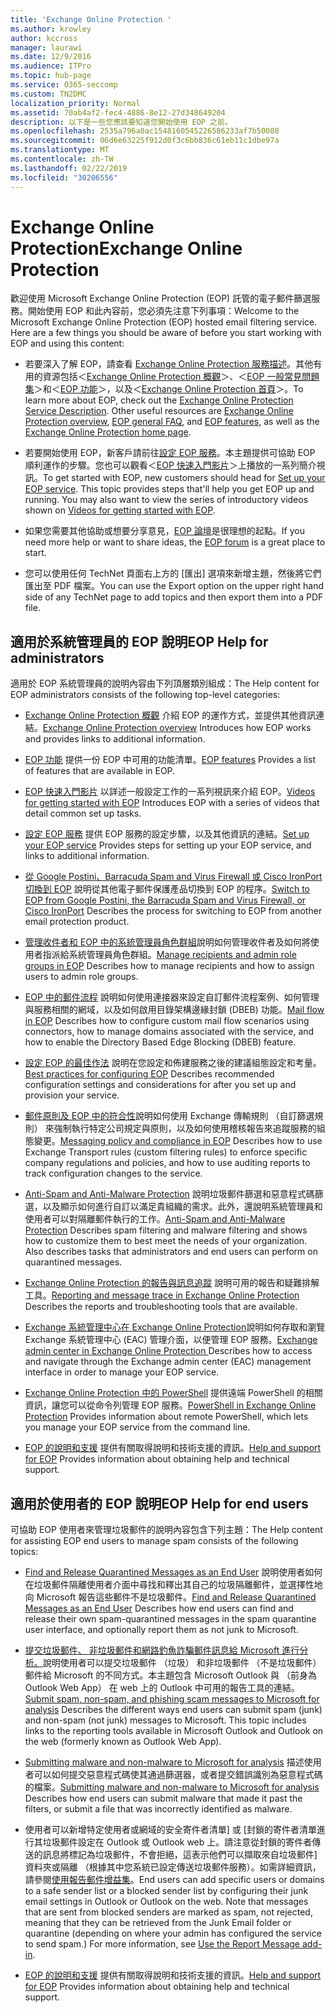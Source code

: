 ```yaml
---
title: 'Exchange Online Protection '
ms.author: krowley
author: kccross
manager: laurawi
ms.date: 12/9/2016
ms.audience: ITPro
ms.topic: hub-page
ms.service: O365-seccomp
ms.custom: TN2DMC
localization_priority: Normal
ms.assetid: 70ab4af2-fec4-4886-8e12-27d348649204
description: 以下是一些您應該要知道您開始使用 EOP 之前。
ms.openlocfilehash: 2535a796a0ac1548160545226586233af7b50080
ms.sourcegitcommit: 06d6e63225f912d0f3c6bb836c61eb11c1dbe97a
ms.translationtype: MT
ms.contentlocale: zh-TW
ms.lasthandoff: 02/22/2019
ms.locfileid: "30206556"
---
```

# <a name="exchange-online-protection"></a><span data-ttu-id="310d6-103">Exchange Online Protection</span><span class="sxs-lookup"><span data-stu-id="310d6-103">Exchange Online Protection</span></span> 

<span data-ttu-id="310d6-p101">歡迎使用 Microsoft Exchange Online Protection (EOP) 託管的電子郵件篩選服務。開始使用 EOP 和此內容前，您必須先注意下列事項：</span><span class="sxs-lookup"><span data-stu-id="310d6-p101">Welcome to the Microsoft Exchange Online Protection (EOP) hosted email filtering service. Here are a few things you should be aware of before you start working with EOP and using this content:</span></span>
  
- <span data-ttu-id="310d6-p102">若要深入了解 EOP，請查看 [Exchange Online Protection 服務描述](https://go.microsoft.com/fwlink/p/?LinkId=320619)。其他有用的資源包括＜[Exchange Online Protection 概觀](exchange-online-protection-overview.md)＞、＜[EOP 一般常見問題集](eop-general-faq.md)＞和＜[EOP 功能](eop-features.md)＞，以及＜[Exchange Online Protection 首頁](https://go.microsoft.com/fwlink/?LinkId=279912)＞。</span><span class="sxs-lookup"><span data-stu-id="310d6-p102">To learn more about EOP, check out the [Exchange Online Protection Service Description](https://go.microsoft.com/fwlink/p/?LinkId=320619). Other useful resources are [Exchange Online Protection overview](exchange-online-protection-overview.md), [EOP general FAQ](eop-general-faq.md), and [EOP features](eop-features.md), as well as the [Exchange Online Protection home page](https://go.microsoft.com/fwlink/?LinkId=279912).</span></span>
    
- <span data-ttu-id="310d6-p103">若要開始使用 EOP，新客戶請前往[設定 EOP 服務](set-up-your-eop-service.md)。本主題提供可協助 EOP 順利運作的步驟。您也可以觀看＜[EOP 快速入門影片](videos-for-getting-started-with-eop.md)＞上播放的一系列簡介視訊。</span><span class="sxs-lookup"><span data-stu-id="310d6-p103">To get started with EOP, new customers should head for [Set up your EOP service](set-up-your-eop-service.md). This topic provides steps that'll help you get EOP up and running. You may also want to view the series of introductory videos shown on [Videos for getting started with EOP](videos-for-getting-started-with-eop.md).</span></span>
    
- <span data-ttu-id="310d6-111">如果您需要其他協助或想要分享意見，[EOP 論壇](https://go.microsoft.com/fwlink/?LinkId=285351)是很理想的起點。</span><span class="sxs-lookup"><span data-stu-id="310d6-111">If you need more help or want to share ideas, the [EOP forum](https://go.microsoft.com/fwlink/?LinkId=285351) is a great place to start.</span></span> 
    
- <span data-ttu-id="310d6-112">您可以使用任何 TechNet 頁面右上方的 [匯出] 選項來新增主題，然後將它們匯出至 PDF 檔案。</span><span class="sxs-lookup"><span data-stu-id="310d6-112">You can use the Export option on the upper right hand side of any TechNet page to add topics and then export them into a PDF file.</span></span> 
    
## <a name="eop-help-for-administrators"></a><span data-ttu-id="310d6-113">適用於系統管理員的 EOP 說明</span><span class="sxs-lookup"><span data-stu-id="310d6-113">EOP Help for administrators</span></span>

<span data-ttu-id="310d6-114">適用於 EOP 系統管理員的說明內容由下列頂層類別組成：</span><span class="sxs-lookup"><span data-stu-id="310d6-114">The Help content for EOP administrators consists of the following top-level categories:</span></span>
  
- <span data-ttu-id="310d6-115">[Exchange Online Protection 概觀](exchange-online-protection-overview.md) 介紹 EOP 的運作方式，並提供其他資訊連結。</span><span class="sxs-lookup"><span data-stu-id="310d6-115">[Exchange Online Protection overview](exchange-online-protection-overview.md) Introduces how EOP works and provides links to additional information.</span></span> 
    
- <span data-ttu-id="310d6-116">[EOP 功能](eop-features.md) 提供一份 EOP 中可用的功能清單。</span><span class="sxs-lookup"><span data-stu-id="310d6-116">[EOP features](eop-features.md) Provides a list of features that are available in EOP.</span></span> 
    
- <span data-ttu-id="310d6-117">[EOP 快速入門影片](videos-for-getting-started-with-eop.md) 以詳述一般設定工作的一系列視訊來介紹 EOP。</span><span class="sxs-lookup"><span data-stu-id="310d6-117">[Videos for getting started with EOP](videos-for-getting-started-with-eop.md) Introduces EOP with a series of videos that detail common set up tasks.</span></span> 
    
- <span data-ttu-id="310d6-118">[設定 EOP 服務](set-up-your-eop-service.md) 提供 EOP 服務的設定步驟，以及其他資訊的連結。</span><span class="sxs-lookup"><span data-stu-id="310d6-118">[Set up your EOP service](set-up-your-eop-service.md) Provides steps for setting up your EOP service, and links to additional information.</span></span> 
    
- <span data-ttu-id="310d6-119">[從 Google Postini、Barracuda Spam and Virus Firewall 或 Cisco IronPort 切換到 EOP](switch-to-eop-from-google-postini-the-barracuda-spam-and-virus-firewall-or-cisco.md) 說明從其他電子郵件保護產品切換到 EOP 的程序。</span><span class="sxs-lookup"><span data-stu-id="310d6-119">[Switch to EOP from Google Postini, the Barracuda Spam and Virus Firewall, or Cisco IronPort](switch-to-eop-from-google-postini-the-barracuda-spam-and-virus-firewall-or-cisco.md) Describes the process for switching to EOP from another email protection product.</span></span> 
    
- <span data-ttu-id="310d6-120">[管理收件者和 EOP 中的系統管理員角色群組](manage-recipients-and-admin-role-groups-in-eop.md)說明如何管理收件者及如何將使用者指派給系統管理員角色群組。</span><span class="sxs-lookup"><span data-stu-id="310d6-120">[Manage recipients and admin role groups in EOP](manage-recipients-and-admin-role-groups-in-eop.md) Describes how to manage recipients and how to assign users to admin role groups.</span></span> 
    
- <span data-ttu-id="310d6-121">[EOP 中的郵件流程](mail-flow-in-eop.md) 說明如何使用連接器來設定自訂郵件流程案例、如何管理與服務相關的網域，以及如何啟用目錄架構邊緣封鎖 (DBEB) 功能。</span><span class="sxs-lookup"><span data-stu-id="310d6-121">[Mail flow in EOP](mail-flow-in-eop.md) Describes how to configure custom mail flow scenarios using connectors, how to manage domains associated with the service, and how to enable the Directory Based Edge Blocking (DBEB) feature.</span></span> 
    
- <span data-ttu-id="310d6-122">[設定 EOP 的最佳作法](best-practices-for-configuring-eop.md) 說明在您設定和佈建服務之後的建議組態設定和考量。</span><span class="sxs-lookup"><span data-stu-id="310d6-122">[Best practices for configuring EOP](best-practices-for-configuring-eop.md) Describes recommended configuration settings and considerations for after you set up and provision your service.</span></span> 
    
- <span data-ttu-id="310d6-123">[郵件原則及 EOP 中的符合性](messaging-policy-and-compliance-in-eop.md)說明如何使用 Exchange 傳輸規則 （自訂篩選規則） 來強制執行特定公司規定與原則，以及如何使用稽核報告來追蹤服務的組態變更。</span><span class="sxs-lookup"><span data-stu-id="310d6-123">[Messaging policy and compliance in EOP](messaging-policy-and-compliance-in-eop.md) Describes how to use Exchange Transport rules (custom filtering rules) to enforce specific company regulations and policies, and how to use auditing reports to track configuration changes to the service.</span></span> 
    
- <span data-ttu-id="310d6-p104">[Anti-Spam and Anti-Malware Protection](http://technet.microsoft.com/library/93c6c227-7442-4293-b64d-ec8f15c928db.aspx) 說明垃圾郵件篩選和惡意程式碼篩選，以及顯示如何進行自訂以滿足貴組織的需求。此外，還說明系統管理員和使用者可以對隔離郵件執行的工作。</span><span class="sxs-lookup"><span data-stu-id="310d6-p104">[Anti-Spam and Anti-Malware Protection](http://technet.microsoft.com/library/93c6c227-7442-4293-b64d-ec8f15c928db.aspx) Describes spam filtering and malware filtering and shows how to customize them to best meet the needs of your organization. Also describes tasks that administrators and end users can perform on quarantined messages.</span></span> 
    
- <span data-ttu-id="310d6-126">[Exchange Online Protection 的報告與訊息追蹤](reporting-and-message-trace-in-exchange-online-protection.md) 說明可用的報告和疑難排解工具。</span><span class="sxs-lookup"><span data-stu-id="310d6-126">[Reporting and message trace in Exchange Online Protection](reporting-and-message-trace-in-exchange-online-protection.md) Describes the reports and troubleshooting tools that are available.</span></span> 
    
- <span data-ttu-id="310d6-127">[Exchange 系統管理中心在 Exchange Online Protection](../exchange-admin-center-in-exchange-online-protection-eop.md)說明如何存取和瀏覽 Exchange 系統管理中心 (EAC) 管理介面，以便管理 EOP 服務。</span><span class="sxs-lookup"><span data-stu-id="310d6-127">[Exchange admin center in Exchange Online Protection ](../exchange-admin-center-in-exchange-online-protection-eop.md) Describes how to access and navigate through the Exchange admin center (EAC) management interface in order to manage your EOP service.</span></span> 
    
- <span data-ttu-id="310d6-128">[Exchange Online Protection 中的 PowerShell](http://technet.microsoft.com/library/f7918a88-774a-405e-945b-bc2f5ee9f748.aspx) 提供遠端 PowerShell 的相關資訊，讓您可以從命令列管理 EOP 服務。</span><span class="sxs-lookup"><span data-stu-id="310d6-128">[PowerShell in Exchange Online Protection](http://technet.microsoft.com/library/f7918a88-774a-405e-945b-bc2f5ee9f748.aspx) Provides information about remote PowerShell, which lets you manage your EOP service from the command line.</span></span> 
    
- <span data-ttu-id="310d6-129">[EOP 的說明和支援](help-and-support-for-eop.md) 提供有關取得說明和技術支援的資訊。</span><span class="sxs-lookup"><span data-stu-id="310d6-129">[Help and support for EOP](help-and-support-for-eop.md) Provides information about obtaining help and technical support.</span></span> 
    
## <a name="eop-help-for-end-users"></a><span data-ttu-id="310d6-130">適用於使用者的 EOP 說明</span><span class="sxs-lookup"><span data-stu-id="310d6-130">EOP Help for end users</span></span>
<span data-ttu-id="310d6-131"><a name="sectionSection1"> </a></span><span class="sxs-lookup"><span data-stu-id="310d6-131"></span></span>

<span data-ttu-id="310d6-132">可協助 EOP 使用者來管理垃圾郵件的說明內容包含下列主題：</span><span class="sxs-lookup"><span data-stu-id="310d6-132">The Help content for assisting EOP end users to manage spam consists of the following topics:</span></span>
  
- <span data-ttu-id="310d6-133">[Find and Release Quarantined Messages as an End User](http://technet.microsoft.com/library/e439b560-827a-4807-abd3-6b861c1ff786.aspx) 說明使用者如何在垃圾郵件隔離使用者介面中尋找和釋出其自己的垃圾隔離郵件，並選擇性地向 Microsoft 報告這些郵件不是垃圾郵件。</span><span class="sxs-lookup"><span data-stu-id="310d6-133">[Find and Release Quarantined Messages as an End User](http://technet.microsoft.com/library/e439b560-827a-4807-abd3-6b861c1ff786.aspx) Describes how end users can find and release their own spam-quarantined messages in the spam quarantine user interface, and optionally report them as not junk to Microsoft.</span></span> 
        
- <span data-ttu-id="310d6-p105">[提交垃圾郵件、 非垃圾郵件和網路釣魚詐騙郵件訊息給 Microsoft 進行分析。](../submit-spam-non-spam-and-phishing-scam-messages-to-microsoft-for-analysis.md)說明使用者可以提交垃圾郵件 （垃圾） 和非垃圾郵件 （不是垃圾郵件） 郵件給 Microsoft 的不同方式。本主題包含 Microsoft Outlook 與 （前身為 Outlook Web App） 在 web 上的 Outlook 中可用的報告工具的連結。</span><span class="sxs-lookup"><span data-stu-id="310d6-p105">[Submit spam, non-spam, and phishing scam messages to Microsoft for analysis](../submit-spam-non-spam-and-phishing-scam-messages-to-microsoft-for-analysis.md) Describes the different ways end users can submit spam (junk) and non-spam (not junk) messages to Microsoft. This topic includes links to the reporting tools available in Microsoft Outlook and Outlook on the web (formerly known as Outlook Web App).</span></span> 
    
- <span data-ttu-id="310d6-136">[Submitting malware and non-malware to Microsoft for analysis](../submitting-malware-and-non-malware-to-microsoft-for-analysis.md) 描述使用者可以如何提交惡意程式碼使其通過篩選器，或者提交錯誤識別為惡意程式碼的檔案。</span><span class="sxs-lookup"><span data-stu-id="310d6-136">[Submitting malware and non-malware to Microsoft for analysis](../submitting-malware-and-non-malware-to-microsoft-for-analysis.md) Describes how end users can submit malware that made it past the filters, or submit a file that was incorrectly identified as malware.</span></span> 
    
- <span data-ttu-id="310d6-p106">使用者可以新增特定使用者或網域的安全寄件者清單] 或 [封鎖的寄件者清單進行其垃圾郵件設定在 Outlook 或 Outlook web 上。請注意從封鎖的寄件者傳送的訊息將標記為垃圾郵件，不會拒絕，這表示他們可以擷取來自垃圾郵件] 資料夾或隔離 （根據其中您系統已設定傳送垃圾郵件服務）。如需詳細資訊，請參閱[使用報告郵件增益集](https://support.office.com/article/addin-b5caa9f1-cdf3-4443-af8c-ff724ea719d2)。</span><span class="sxs-lookup"><span data-stu-id="310d6-p106">End users can add specific users or domains to a safe sender list or a blocked sender list by configuring their junk email settings in Outlook or Outlook on the web. Note that messages that are sent from blocked senders are marked as spam, not rejected, meaning that they can be retrieved from the Junk Email folder or quarantine (depending on where your admin has configured the service to send spam.) For more information, see [Use the Report Message add-in](https://support.office.com/article/addin-b5caa9f1-cdf3-4443-af8c-ff724ea719d2).</span></span>
    
- <span data-ttu-id="310d6-139">[EOP 的說明和支援](help-and-support-for-eop.md) 提供有關取得說明和技術支援的資訊。</span><span class="sxs-lookup"><span data-stu-id="310d6-139">[Help and support for EOP](help-and-support-for-eop.md) Provides information about obtaining help and technical support.</span></span> 
    
